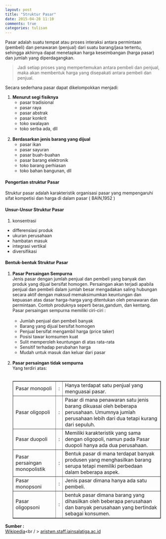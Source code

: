 ```yaml
---
layout: post
title: "Struktur Pasar"
date: 2015-04-28 11:10
comments: true
categories: tulisan
---
```


Pasar adalah suatu tempat atau proses interaksi antara
permintaan (pembeli) dan penawaran (penjual) dari suatu barang/jasa tertentu,
sehingga akhirnya dapat menetapkan harga keseimbangan (harga pasar) dan jumlah
yang diperdagangkan. 

> Jadi setiap proses yang mempertemukan antara pembeli dan
> penjual, maka akan membentuk harga yang disepakati antara pembeli dan penjual. 

<!-- more -->

Secara sederhana pasar dapat dikelompokkan menjadi: 

<ol>
	<li><b>Menurut segi fisiknya</b>
		<ul>
			<li>pasar tradisional</li>
			<li>pasar raya</li>
			<li>pasar abstrak</li>
			<li>pasar konkrit</li>
			<li>toko swalayan</li>
			<li>toko serba ada, dll</li>
		</ul><br />
	</li>
	<li><b>Berdasarkan jenis barang yang dijual</b>
		<ul>
			<li>pasar ikan</li>
			<li>pasar sayuran</li>
			<li>pasar buah-buahan</li>
			<li>pasar barang elektronik</li>
			<li>toko barang perhiasan</li>
			<li>toko bahan bangunan, dll</li>
		</ul>
	</li>
</ol>

#### Pengertian struktur Pasar

Struktur pasar adalah karakteristik organisasi pasar yang mempengaruhi sifat kompetisi dan
harga di dalam pasar ( BAIN,1952 )

#### Unsur-Unsur Struktur Pasar

1. konsentrasi
* differensiasi produk 
* ukuran perusahaan 
* hambatan masuk
* integrasi vertikal 
* diversifikasi

#### Bentuk-bentuk Struktur Pasar

<ol>
	<li><b>Pasar Persaingan Sempurna</b><br />
		Jenis pasar dengan jumlah penjual dan pembeli yang banyak dan produk yang dijual bersifat homogen. Persaingan akan terjadi apabila penjual dan pembeli dalam jumlah besar mengadakan saling hubungan secara aktif dengan maksud memaksimumkan keuntungan dan kepuasan atas dasar harga-harga yang ditentukan oleh penawaran dan permintaan. Contoh produknya seperti beras,gandum, dan kentang. 
		<br />Pasar persaingan sempurna memiliki ciri-ciri :<br /><br />
		<ul>
			<li>Jumlah penjual dan pembeli banyak</li>
			<li>Barang yang dijual bersifat homogen</li>
			<li>Penjual bersifat mengambil harga (price taker)</li>
			<li>Posisi tawar komsumen kuat</li>
			<li>Sulit memperoleh keuntungan di atas rata-rata</li>
			<li>Sensitif terhadap perubahan harga</li>
			<li>Mudah untuk masuk dan keluar dari pasar</li>
		</ul><br />
	</li>
	<li><b>Pasar persaingan tidak sempurna</b><br />
		 Yang terdiri atas:<br /><br />
		 <table border=1>
			<tbody>
				<tr>
					<td>Pasar monopoli</td>
					<td> : </td>
					<td>Hanya terdapat satu penjual yang menguasai pasar.</td>
				</tr>
				<tr>
					<td>Pasar oligopoli</td>
					<td> : </td>
					<td>Pasar di mana penawaran satu jenis barang dikuasai oleh beberapa perusahaan. Umumnya jumlah perusahaan lebih dari dua tetapi kurang dari sepuluh.</td>
				</tr>
				<tr>
					<td>Pasar duopoli</td>
					<td> : </td>
					<td>Memiliki karakteristik yang sama dengan oligopoli, namun pada Pasar duopoli hanya ada dua perusahaan.</td>
				</tr>
				<tr>
					<td>Pasar persaingan monopolistik</td>
					<td> : </td>
					<td>Bentuk pasar di mana terdapat banyak produsen yang menghasilkan barang serupa tetapi memiliki perbedaan dalam beberapa aspek.</td>
				</tr>
				<tr>
					<td>Pasar monopsoni</td>
					<td> : </td>
					<td>Jenis pasar dimana hanya ada satu pembeli.</td>
				</tr>
				<tr>
					<td>Pasar oligopsoni</td>
					<td> : </td>
					<td>bentuk pasar dimana barang yang dihasilkan oleh beberapa perusahaan dan banyak perusahaan yang bertindak sebagai konsumen.</td>
				</tr>
			</tbody>
		 </table>
	</li>
</ol>

<b>Sumber : </b> <br />
<a href="http://id.wikipedia.org/wiki/Struktur_pasar">Wikipedia</a><br /	>
<a href="http://aristwn.staff.iainsalatiga.ac.id/wp-content/uploads/sites/3/2014/03/Struktur-Pasar.pdf">aristwn.staff.iainsalatiga.ac.id</a><br />

